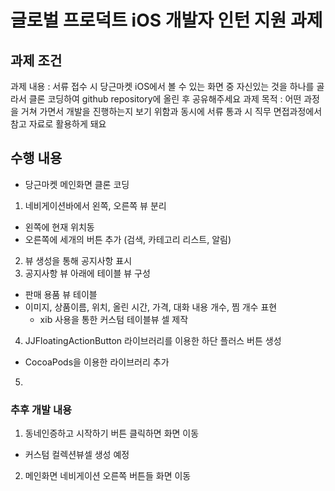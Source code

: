 # 글로벌 프로덕트 iOS 개발자 인턴 지원 과제
## 과제 조건
과제 내용 : 서류 접수 시 당근마켓 iOS에서 볼 수 있는 화면 중 자신있는 것을 하나를 골라서 클론 코딩하여 github repository에 올린 후 공유해주세요
과제 목적 : 어떤 과정을 거쳐 가면서 개발을 진행하는지 보기 위함과 동시에 서류 통과 시 직무 면접과정에서 참고 자료로 활용하게 돼요

## 수행 내용
* 당근마켓 메인화면 클론 코딩

1) 네비게이션바에서 왼쪽, 오른쪽 뷰 분리 
  * 왼쪽에 현재 위치동 
  * 오른쪽에 세개의 버튼 추가 (검색, 카테고리 리스트, 알림)
2) 뷰 생성을 통해 공지사항 표시 
3) 공지사항 뷰 아래에 테이블 뷰 구성 
  * 판매 용품 뷰 테이블 
  * 이미지, 상품이름, 위치, 올린 시간, 가격, 대화 내용 개수, 찜 개수 표현
    * xib 사용을 통한 커스텀 테이블뷰 셀 제작
4) JJFloatingActionButton 라이브러리를 이용한 하단 플러스 버튼 생성
  * CocoaPods을 이용한 라이브러리 추가 
5)  

### 추후 개발 내용
1) 동네인증하고 시작하기 버튼 클릭하면 화면 이동
  * 커스텀 컬렉션뷰셀 생성 예정
2) 메인화면 네비게이션 오른쪽 버튼들 화면 이동
